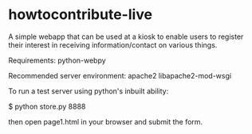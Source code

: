 howtocontribute-live
====================

A simple webapp that can be used at a kiosk to enable users to register their interest in receiving information/contact on various things.

Requirements:
python-webpy

Recommended server environment:
apache2
libapache2-mod-wsgi


To run a test server using python's inbuilt ability:

$ python store.py 8888

then open page1.html in your browser and submit the form.
